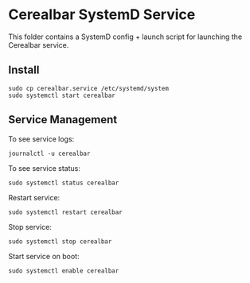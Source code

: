 Cerealbar SystemD Service
=========================

This folder contains a SystemD config + launch script for launching the Cerealbar service.

Install
-------

```
sudo cp cerealbar.service /etc/systemd/system
sudo systemctl start cerealbar
```

Service Management
------------------

To see service logs:

```
journalctl -u cerealbar
```

To see service status:

```
sudo systemctl status cerealbar
```

Restart service:

```
sudo systemctl restart cerealbar
```

Stop service:

```
sudo systemctl stop cerealbar
```

Start service on boot:

```
sudo systemctl enable cerealbar
```

